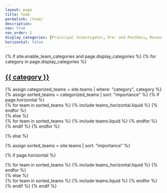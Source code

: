 ```yaml
---
layout: page
title: team
permalink: /team/
description: 
nav: true
nav_order: 2
display_categories: [Prinicipal Investigator, Pre- and PostDocs, Research Assistants]
horizontal: false
---
```


<!-- pages/teams.md -->
<div class="teams">
{% if site.enable_team_categories and page.display_categories %}
  <!-- Display categori3w -->
  {% for category in page.display_categories %}
  <a id="{{ category }}" href=".#{{ category }}">
    <h2 class="category">{{ category }}</h2>
  </a>
  {% assign categorized_teams = site.teams | where: "category", category %}
  {% assign sorted_teams = categorized_teams | sort: "importance" %}
  <!-- Generate cards for each team -->
  {% if page.horizontal %}
  <div class="container">
    <div class="row row-cols-1 row-cols-md-2">
    {% for team in sorted_teams %}
      {% include teams_horizontal.liquid %}
    {% endfor %}
    </div>
  </div>
  {% else %}
  <div class="row row-cols-1 row-cols-md-3">
    {% for team in sorted_teams %}
      {% include teams.liquid %}
    {% endfor %}
  </div>
  {% endif %}
  {% endfor %}

{% else %}

<!-- Display teams without categories -->

{% assign sorted_teams = site.teams | sort: "importance" %}

  <!-- Generate cards for each team -->

{% if page.horizontal %}

  <div class="container">
    <div class="row row-cols-1 row-cols-md-2">
    {% for team in sorted_teams %}
      {% include teams_horizontal.liquid %}
    {% endfor %}
    </div>
  </div>
  {% else %}
  <div class="row row-cols-1 row-cols-md-3">
    {% for team in sorted_teams %}
      {% include teams.liquid %}
    {% endfor %}
  </div>
  {% endif %}
{% endif %}
</div>
